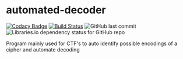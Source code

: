 # automated-decoder
[![Codacy Badge](https://api.codacy.com/project/badge/Grade/d12645819b004168a286bf3eb52e4061)](https://app.codacy.com/gh/emorchy/automated-decoder?utm_source=github.com&utm_medium=referral&utm_content=emorchy/automated-decoder&utm_campaign=Badge_Grade)
[![Build Status](https://travis-ci.com/emorchy/automated-decoder.svg?branch=main)](https://travis-ci.com/emorchy/automated-decoder)
![GitHub last commit](https://img.shields.io/github/last-commit/emorchy/automated-decoder)
![Libraries.io dependency status for GitHub repo](https://img.shields.io/librariesio/github/emorchy/automated-decoder)

Program mainly used for CTF's to auto identify possible encodings of a cipher and automate decoding
